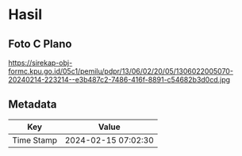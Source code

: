 # Hasil

## Foto C Plano

https://sirekap-obj-formc.kpu.go.id/05c1/pemilu/pdpr/13/06/02/20/05/1306022005070-20240214-223214--e3b487c2-7486-416f-8891-c54682b3d0cd.jpg


## Metadata

| Key        | Value               |
| ---------- | ------------------- |
| Time Stamp | 2024-02-15 07:02:30 |



